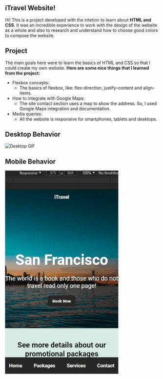 ## iTravel Website!

Hi! This is a project developed with the intetion to learn about **HTML and CSS**. It was an incredible experience to work with the design of the website as a whole and also to research and understand how to choose good colors to compose the website.


## Project

The main goals here were to learn the basics of HTML and CSS so that I could create my own website.
**Here are some nice things that I learned from the project:**
- Flexbox concepts:
  - The basics of flexbox, like: flex-direction, justify-content and align-items.
- How to integrate with Google Maps: 
  - The site contact section uses a map to show the address. So, I used Google Maps integration and documentation. 
 - Media queries:
   - All the website is responsive for smartphones, tablets and desktops.
## Desktop Behavior
![Desktop GIF](https://github.com/felipemsalles/iTravel-Web/blob/main/assets/gif-desktop.gif)




## Mobile Behavior
![Mobile GIF](https://github.com/felipemsalles/iTravel-Web/blob/main/assets/gif-mobile.gif)

